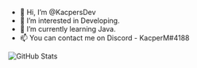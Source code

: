 - 👋 Hi, I’m @KacpersDev
- 👀 I’m interested in Developing.
- 🌱 I’m currently learning Java.
- 📫 You can contact me on Discord - KacperM#4188

<!---
KacpersDev/KacpersDev is a ✨ special ✨ repository because its `README.md` (this file) appears on your GitHub profile.
You can click the Preview link to take a look at your changes.
--->
![GitHub Stats](https://github-readme-stats.vercel.app/api?KacpersDev&theme=radical)
